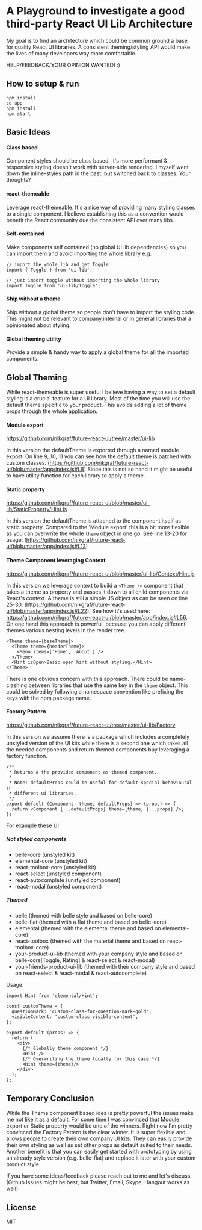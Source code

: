 # A Playground to investigate a good third-party React UI Lib Architecture

My goal is to find an architecture which could be common ground a base for quality React UI libraries. A consistent theming/styling API would make the lives of many developers way more comfortable.

HELP/FEEDBACK/YOUR OPINION WANTED! :)

## How to setup & run

```
npm install
cd app
npm install
npm start
```

## Basic Ideas

#### Class based

Component styles should be class based. It's more performant & responsive styling doesn't work with server-side rendering. I myself went down the inline-styles path in the past, but switched back to classes. Your thoughts?

#### react-themeable

Leverage react-themeable. It's a nice way of providing many styling classes to a single component.
I believe establishing this as a convention would benefit the React community due the consistent API over many libs.

#### Self-contained

Make components self contained (no global UI lib dependencies) so you can import them and avoid importing the whole library e.g.

```
// import the whole lib and get Toggle
import { Toggle } from 'ui-lib';

// just import toggle without importing the whole library
import Toggle from 'ui-lib/Toggle';
```

#### Ship without a theme

Ship without a global theme so people don't have to import the styling code. This might not be relevant to company internal or in general libraries that a opinionated about styling.

#### Global theming utility

Provide a simple & handy way to apply a global theme for all the imported components.

## Global Theming

While react-themeable is super useful I believe having a way to set a default styling is a crucial feature for a UI library. Most of the time you will use the default theme specific to your product. This avoids adding a lot of theme props through the whole application.

#### Module export

https://github.com/nikgraf/future-react-ui/tree/master/ui-lib

In this version the defaultTheme is exported through a named module export. On line 9, 10, 11 you can see how the default theme is patched with custom classes. (https://github.com/nikgraf/future-react-ui/blob/master/app/index.js#L8) Since this is not so hand it might be useful to have utility function for each library to apply a theme.

#### Static property

https://github.com/nikgraf/future-react-ui/blob/master/ui-lib/StaticProperty/Hint.js

In this version the defaultTheme is attached to the component itself as static property. Compared to the 'Module export' this is a bit more flexible as you can overwrite the whole `theme` object in one go. See line 13-20 for usage. (https://github.com/nikgraf/future-react-ui/blob/master/app/index.js#L13)

#### Theme Component leveraging Context

https://github.com/nikgraf/future-react-ui/blob/master/ui-lib/Context/Hint.js

In this version we leverage context to build a `<Theme />` component that takes a theme as property and passes it down to all child components via React's context. A theme is still a simple JS object as can be seen on line 25-30. (https://github.com/nikgraf/future-react-ui/blob/master/app/index.js#L22). See how it's used here: https://github.com/nikgraf/future-react-ui/blob/master/app/index.js#L56. On one hand this approach is powerful, because you can apply different themes various nesting levels in the render tree.

```
<Theme theme={baseTheme}>
  <Theme theme={headerTheme}>
    <Menu items=['Home', 'About'] />
  </Theme>
  <Hint isOpen>Basic open hint without styling.</Hint>
</Theme>
```

There is one obvious concern with this approach. There could be name-clashing between libraries that use the same key in the `theme` object. This could be solved by following a namespace convention like prefixing the keys with the npm package name.

#### Factory Pattern

https://github.com/nikgraf/future-react-ui/tree/master/ui-lib/Factory

In this version we assume there is a package which includes a completely unstyled version of the UI kits while there is a second one which takes all the needed components and return themed components buy leveraging a factory function.

```
/**
 * Returns a the provided component as themed component.
 *
 * Note: defaultProps could be useful for default special behavioural in
 * different ui libraries.
 */
export default (Component, theme, defaultProps) => (props) => {
  return <Component {...defaultProps} theme={theme} {...props} />;
};
```

For example these UI

##### Not styled components

- belle-core (unstyled kit)
- elemental-core (unstyled kit)
- react-toolbox-core (unstyled kit)
- react-select (unstyled component)
- react-autocomplete (unstyled component)
- react-modal (unstyled component)

##### Themed

- belle (themed with belle style and based on belle-core)
- belle-flat (themed with a flat theme and based on belle-core)
- elemental (themed with the elemental theme and based on elemental-core)
- react-toolbox (themed with the material theme and based on react-toolbox-core)
- your-product-ui-lib (themed with your company style and based on belle-core[Toggle, Rating] & react-select & react-modal)
- your-friends-product-ui-lib (themed with their company style and based on react-select & react-modal & react-autocomplete)

Usage:
```
import Hint from 'elemental/Hint';

const customTheme = {
  questionMark: 'custom-class-for-question-mark-gold',
  visibleContent: 'custom-class-visible-content',
};

export default (props) => {
  return (
    <div>
      {/* Globally theme component */}
      <Hint />
      {/* Overwriting the theme locally for this case */}
      <Hint theme={theme}/>
    </div>
  );
};
```

## Temporary Conclusion

While the Theme component based idea is pretty powerful the issues make me not like it as a default. For some time I was convinced that Module export or Static property would be one of the winners. Right now I'm pretty convinced the Factory Pattern is the clear winner. It is super flexible and allows people to create their own company UI kits. They can easily provide their own styling as well as set other props as default suited to their needs. Another benefit is that you can easily get started with prototyping by using an already style version (e.g. belle-flat) and replace it later with your custom product style.

If you have some ideas/feedback please reach out to me and let's discuss. (Github Issues might be best, but Twitter, Email, Skype, Hangout works as well)

## License

MIT

